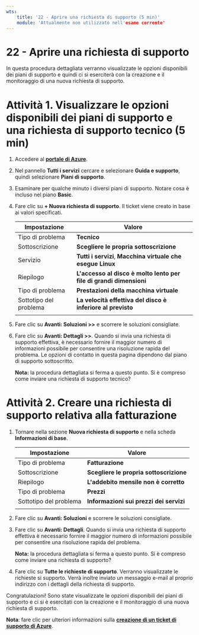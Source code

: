 ```yaml
---
wts:
    title: '22 - Aprire una richiesta di supporto (5 min)'
    module: 'Attualmente non utilizzato nell'esame corrente'
---
```

# 22 - Aprire una richiesta di supporto

In questa procedura dettagliata verranno visualizzate le opzioni disponibili dei piani di supporto e quindi ci si eserciterà con la creazione e il monitoraggio di una nuova richiesta di supporto.

# Attività 1. Visualizzare le opzioni disponibili dei piani di supporto e una richiesta di supporto tecnico (5 min)

1. Accedere al [**portale di Azure**](https://portal.azure.com).

2. Nel pannello **Tutti i servizi** cercare e selezionare **Guida e supporto**, quindi selezionare **Piani di supporto**.

3. Esaminare per qualche minuto i diversi piani di supporto. Notare cosa è incluso nel piano **Basic**. 

4. Fare clic su **+ Nuova richiesta di supporto**. Il ticket viene creato in base ai valori specificati. 

    | Impostazione | Valore|
    |----|--------|
    | Tipo di problema| **Tecnico** |
    | Sottoscrizione | **Scegliere le propria sottoscrizione** |
    | Servizio | **Tutti i servizi**, **Macchina virtuale che esegue Linux** |
    | Riepilogo | **L'accesso al disco è molto lento per file di grandi dimensioni** |
    | Tipo di problema | **Prestazioni della macchina virtuale** |
    | Sottotipo del problema | **La velocità effettiva del disco è inferiore al previsto** |    
    | | |

5. Fare clic su **Avanti: Soluzioni >>** e scorrere le soluzioni consigliate.

6. Fare clic su **Avanti: Dettagli >>**. Quando si invia una richiesta di supporto effettiva, è necessario fornire il maggior numero di informazioni possibile per consentire una risoluzione rapida del problema. Le opzioni di contatto in questa pagina dipendono dal piano di supporto sottoscritto. 

    **Nota:** la procedura dettagliata si ferma a questo punto. Si è compreso come inviare una richiesta di supporto tecnico?

# Attività 2. Creare una richiesta di supporto relativa alla fatturazione

1. Tornare nella sezione **Nuova richiesta di supporto** e nella scheda **Informazioni di base**. 

    | Impostazione | Valore|
    |----|--------|
    | Tipo di problema| **Fatturazione** |
    | Sottoscrizione | **Scegliere le propria sottoscrizione** |
    | Riepilogo | **L'addebito mensile non è corretto** |
    | Tipo di problema | **Prezzi** |
    | Sottotipo del problema | **Informazioni sui prezzi dei servizi** |    
    | | |

2. Fare clic su **Avanti: Soluzioni** e scorrere le soluzioni consigliate.

3. Fare clic su **Avanti: Dettagli**.  Quando si invia una richiesta di supporto effettiva è necessario fornire il maggior numero di informazioni possibile per consentire una risoluzione rapida del problema. 

    **Nota:** la procedura dettagliata si ferma a questo punto. Si è compreso come inviare una richiesta di supporto?

4. Fare clic su **Tutte le richieste di supporto**. Verranno visualizzate le richieste si supporto. Verrà inoltre inviato un messaggio e-mail al proprio indirizzo con i dettagli della richiesta di supporto.

Congratulazioni! Sono state visualizzate le opzioni disponibili dei piani di supporto e ci si è esercitati con la creazione e il monitoraggio di una nuova richiesta di supporto.

**Nota**: fare clic per ulteriori informazioni sulla [**creazione di un ticket di supporto di Azure**](https://azure.microsoft.com/it-it/support/create-ticket).
